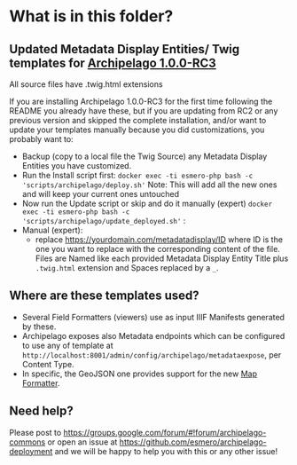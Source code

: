 # What is in this folder?

## Updated Metadata Display Entities/ Twig templates for [Archipelago 1.0.0-RC3](https://github.com/esmero/archipelago-deployment/tree/1.0.0-RC3)

All source files have .twig.html extensions

If you are installing Archipelago 1.0.0-RC3 for the first time following the README you already have these, but if you are updating from RC2 or any previous version and skipped the complete installation, and/or want to update your templates manually because you did customizations, you probably want to:

* Backup (copy to a local file the Twig Source) any Metadata Display Entities you have customized.
* Run the Install script first: 
  `docker exec -ti esmero-php bash -c 'scripts/archipelago/deploy.sh'` 
  Note: This will add all the new ones and will keep your current ones untouched
* Now run the Update script or skip and do it manually (expert)
  `docker exec -ti esmero-php bash -c 'scripts/archipelago/update_deployed.sh'` :
* Manual (expert):
   - replace https://yourdomain.com/metadatadisplay/ID where ID is the one you want to replace with the corresponding content of the file. Files are Named like each provided Metadata Display Entity Title plus `.twig.html` extension and Spaces replaced by a `_`.
  
## Where are these templates used? 

* Several Field Formatters (viewers) use as input IIIF Manifests generated by these. 
* Archipelago exposes also Metadata endpoints which can be configured to use any of template at 
`http://localhost:8001/admin/config/archipelago/metadataexpose`, per Content Type. 
* In specific, the GeoJSON one provides support for the new [Map Formatter](https://github.com/esmero/format_strawberryfield/blob/1.0.0-RC3/src/Plugin/Field/FieldFormatter/StrawberryMapFormatter.php ).

## Need help?

Please post to https://groups.google.com/forum/#!forum/archipelago-commons or open an issue
at https://github.com/esmero/archipelago-deployment and we will be happy to help you with this
or any other issue!
